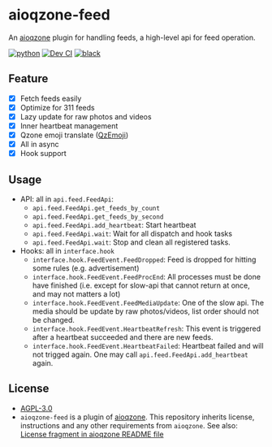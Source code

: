 # aioqzone-feed

An [aioqzone][aioqzone] plugin for handling feeds, a high-level api for feed operation.

[![python](https://img.shields.io/badge/python-3.7%20%7C%203.10-blue)][home]
[![Dev CI](https://github.com/JamzumSum/aioqzone-feed/actions/workflows/ci.yml/badge.svg)](https://github.com/JamzumSum/aioqzone-feed/actions/workflows/ci.yml)
[![black](https://img.shields.io/badge/code%20style-black-000000.svg)](https://github.com/psf/black)

## Feature

- [x] Fetch feeds easily
- [x] Optimize for 311 feeds
- [x] Lazy update for raw photos and videos
- [x] Inner heartbeat management
- [x] Qzone emoji translate ([QzEmoji][qzemoji])
- [x] All in async
- [x] Hook support

## Usage

- API: all in `api.feed.FeedApi`:
    - `api.feed.FeedApi.get_feeds_by_count`
    - `api.feed.FeedApi.get_feeds_by_second`
    - `api.feed.FeedApi.add_heartbeat`: Start heartbeat
    - `api.feed.FeedApi.wait`: Wait for all dispatch and hook tasks
    - `api.feed.FeedApi.wait`: Stop and clean all registered tasks.
- Hooks: all in `interface.hook`
    - `interface.hook.FeedEvent.FeedDropped`: Feed is dropped for hitting some rules (e.g. advertisement)
    - `interface.hook.FeedEvent.FeedProcEnd`: All processes must be done have finished (i.e. except for slow-api that cannot return at once, and may not matters a lot)
    - `interface.hook.FeedEvent.FeedMediaUpdate`: One of the slow api. The media should be update by raw photos/videos, list order should not be changed.
    - `interface.hook.FeedEvent.HeartbeatRefresh`: This event is triggered after a heartbeat succeeded and there are new feeds.
    - `interface.hook.FeedEvent.HeartbeatFailed`: Heartbeat failed and will not trigged again. One may call `api.feed.FeedApi.add_heartbeat` again.

## License

- [AGPL-3.0](LICENSE)
- `aioqzone-feed` is a plugin of [aioqzone][aioqzone]. This repository inherits license, instructions and any other requirements from `aioqzone`. See also: [License fragment in aioqzone README file](https://github.com/JamzumSum/aioqzone#license)


[aioqzone]: https://github.com/JamzumSum/aioqzone "Python wrapper for Qzone web login and Qzone http api."
[qzemoji]: https://github.com/JamzumSum/QzEmoji/tree/async "Translate Qzone emoji to text"
[home]: https://github.com/JamzumSum/aioqzone-feed "aioqzone plugin providing higher level api for processing feed"
